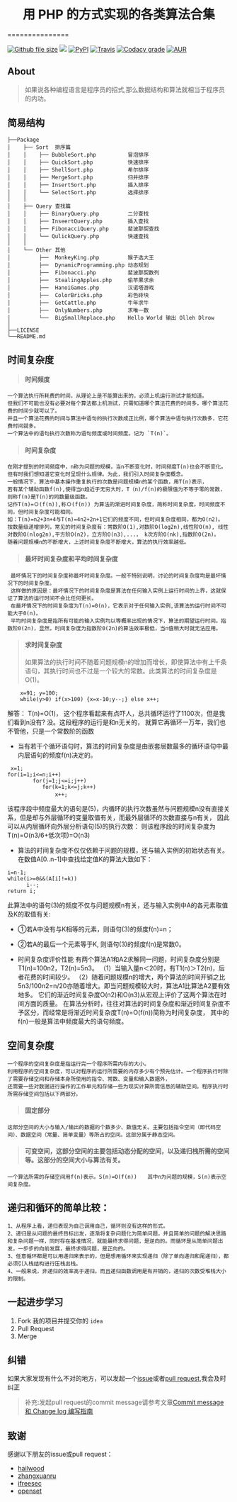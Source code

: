 <h1 align="center">用 PHP 的方式实现的各类算法合集</h1>
===============

[![Github file size](https://img.shields.io/github/size/webcaetano/craft/build/craft.min.js.svg)](https://github.com/PuShaoWei/arithmetic-php)
[![](https://img.shields.io/github/issues-pr-raw/cdnjs/cdnjs.svg)](https://github.com/PuShaoWei/arithmetic-php)
[![PyPI](https://img.shields.io/pypi/status/Django.svg)](https://github.com/PuShaoWei/arithmetic-php)
[![Travis](https://img.shields.io/travis/rust-lang/rust.svg)](https://github.com/PuShaoWei/arithmetic-php)
[![Codacy grade](https://img.shields.io/codacy/grade/e27821fb6289410b8f58338c7e0bc686.svg)](https://github.com/PuShaoWei/arithmetic-php)
[![AUR](https://img.shields.io/aur/license/yaourt.svg)]()


## About

>  如果说各种编程语言是程序员的招式,那么数据结构和算法就相当于程序员的内功。


## 简易结构
        
    ├──Package
    │    ├── Sort  排序篇
    │    │    ├── BubbleSort.php          冒泡排序
    │    │    ├── QuickSort.php           快速排序
    │    │    ├── ShellSort.php           希尔排序
    │    │    ├── MergeSort.php           归并排序
    │    │    ├── InsertSort.php          插入排序
    │    │    └── SelectSort.php          选择排序
    │    │ 
    │    ├── Query 查找篇
    │    │    ├── BinaryQuery.php         二分查找
    │    │    ├── InseertQuery.php        插入查找
    │    │    ├── FibonacciQuery.php      斐波那契查找
    │    │    └── QulickQuery.php         快速查找 
    │    │     
    │    └── Other 其他 
    │         ├──  MonkeyKing.php         猴子选大王
    │         ├──  DynamicProgramming.php 动态规划
    │         ├──  Fibonacci.php          斐波那契数列
    │         ├──  StealingApples.php     偷苹果求余
    │         ├──  HanoiGames.php         汉诺塔游戏
    │         ├──  ColorBricks.php        彩色砖块
    │         ├──  GetCattle.php          牛年求牛
    │         ├──  OnlyNumbers.php        求唯一数
    │         └──  BigSmallReplace.php    Hello World 输出 Olleh Dlrow
    │     
    ├──LICENSE 
    └──README.md
    
## 时间复杂度

> #### 时间频度 
    一个算法执行所耗费的时间，从理论上是不能算出来的，必须上机运行测试才能知道。
    但我们不可能也没有必要对每个算法都上机测试，只需知道哪个算法花费的时间多，哪个算法花费的时间少就可以了。
    并且一个算法花费的时间与算法中语句的执行次数成正比例，哪个算法中语句执行次数多，它花费时间就多。
    一个算法中的语句执行次数称为语句频度或时间频度。记为 `T(n)`。
    
> #### 时间复杂度 
    在刚才提到的时间频度中，n称为问题的规模，当n不断变化时，时间频度T(n)也会不断变化。
    但有时我们想知道它变化时呈现什么规律。为此，我们引入时间复杂度概念。
    一般情况下，算法中基本操作重复执行的次数是问题规模n的某个函数，用T(n)表示，
    若有某个辅助函数f(n),使得当n趋近于无穷大时，T（n)/f(n)的极限值为不等于零的常数，则称f(n)是T(n)的同数量级函数。
    记作T(n)=Ｏ(f(n)),称Ｏ(f(n)) 为算法的渐进时间复杂度，简称时间复杂度。时间频度不同，但时间复杂度可能相同。
    如：T(n)=n2+3n+4与T(n)=4n2+2n+1它们的频度不同，但时间复杂度相同，都为O(n2)。
    按数量级递增排列，常见的时间复杂度有：常数阶O(1),对数阶O(log2n),线性阶O(n), 线性对数阶O(nlog2n),平方阶O(n2)，立方阶O(n3),...， k次方阶O(nk),指数阶O(2n)。
    随着问题规模n的不断增大，上述时间复杂度不断增大，算法的执行效率越低。
    
> #### 最坏时间复杂度和平均时间复杂度 　
     最坏情况下的时间复杂度称最坏时间复杂度。一般不特别说明，讨论的时间复杂度均是最坏情况下的时间复杂度。 
     这样做的原因是：最坏情况下的时间复杂度是算法在任何输入实例上运行时间的上界，这就保证了算法的运行时间不会比任何更长。
     在最坏情况下的时间复杂度为T(n)=0(n)，它表示对于任何输入实例,该算法的运行时间不可能大于0(n)。 
     平均时间复杂度是指所有可能的输入实例均以等概率出现的情况下，算法的期望运行时间。指数阶0(2n)，显然，时间复杂度为指数阶0(2n)的算法效率极低，当n值稍大时就无法应用。

> #### 求时间复杂度
> 如果算法的执行时间不随着问题规模n的增加而增长，即使算法中有上千条语句，其执行时间也不过是一个较大的常数。此类算法的时间复杂度是O(1)。
```
    x=91; y=100;
    while(y>0) if(x>100) {x=x-10;y--;} else x++;
```    
解答： T(n)=O(1)，
这个程序看起来有点吓人，总共循环运行了1100次，但是我们看到n没有?
没。这段程序的运行是和n无关的，
就算它再循环一万年，我们也不管他，只是一个常数阶的函数
- 当有若干个循环语句时，算法的时间复杂度是由嵌套层数最多的循环语句中最内层语句的频度f(n)决定的。
```
 x=1; 
for(i=1;i<=n;i++) 
        for(j=1;j<=i;j++)
           for(k=1;k<=j;k++)
               x++; 　　
```
该程序段中频度最大的语句是(5)，内循环的执行次数虽然与问题规模n没有直接关系，但是却与外层循环的变量取值有关，而最外层循环的次数直接与n有关，
因此可以从内层循环向外层分析语句(5)的执行次数：  则该程序段的时间复杂度为T(n)=O(n3/6+低次项)=O(n3)
- 算法的时间复杂度不仅仅依赖于问题的规模，还与输入实例的初始状态有关。
在数值A[0..n-1]中查找给定值K的算法大致如下：   
```
i=n-1;            
while(i>=0&&(A[i]!=k))       
      i--;        
return i;
```
此算法中的语句(3)的频度不仅与问题规模n有关，还与输入实例中A的各元素取值及K的取值有关: 
   - ①若A中没有与K相等的元素，则语句(3)的频度f(n)=n； 
   - ②若A的最后一个元素等于K, 则语句(3)的频度f(n)是常数0。

- 时间复杂度评价性能 
     有两个算法A1和A2求解同一问题，时间复杂度分别是T1(n)=100n2，T2(n)=5n3。
    （1）当输入量n＜20时，有T1(n)＞T2(n)，后者花费的时间较少。
    （2）随着问题规模n的增大，两个算法的时间开销之比5n3/100n2=n/20亦随着增大。即当问题规模较大时，算法A1比算法A2要有效地多。
        它们的渐近时间复杂度O(n2)和O(n3)从宏观上评价了这两个算法在时间方面的质量。
        在算法分析时，往往对算法的时间复杂度和渐近时间复杂度不予区分，而经常是将渐近时间复杂度T(n)=O(f(n))简称为时间复杂度，
        其中的f(n)一般是算法中频度最大的语句频度。

## 空间复杂度
    一个程序的空间复杂度是指运行完一个程序所需内存的大小。
    利用程序的空间复杂度，可以对程序的运行所需要的内存多少有个预先估计。一个程序执行时除了需要存储空间和存储本身所使用的指令、常数、变量和输入数据外，
    还需要一些对数据进行操作的工作单元和存储一些为现实计算所需信息的辅助空间。程序执行时所需存储空间包括以下两部分。　　
> #### 固定部分
    这部分空间的大小与输入/输出的数据的个数多少、数值无关。主要包括指令空间（即代码空间）、数据空间（常量、简单变量）等所占的空间。这部分属于静态空间。
> #### 可变空间，这部分空间的主要包括动态分配的空间，以及递归栈所需的空间等。这部分的空间大小与算法有关。
    一个算法所需的存储空间用f(n)表示。S(n)=O(f(n))　　其中n为问题的规模，S(n)表示空间复杂度。

## 递归和循环的简单比较：
    1、从程序上看，递归表现为自己调用自己，循环则没有这样的形式。
    2、递归是从问题的最终目标出发，逐渐将复杂问题化为简单问题，并且简单的问题的解决思路和复杂问题一样，同时存在基准情况，就能最终求得问题，是逆向的。而循环是从简单问题出发，一步步的向前发展，最终求得问题，是正向的。
    3、任意循环都是可以用递归来表示的，但是想用循环来实现递归（除了单向递归和尾递归），都必须引入栈结构进行压栈出栈。
    4、一般来说，非递归的效率高于递归。而且递归函数调用是有开销的，递归的次数受堆栈大小的限制。


## 一起进步学习
 1. Fork 我的项目并提交你的 `idea`
 2. Pull Request 
 3. Merge 

## 纠错 

如果大家发现有什么不对的地方，可以发起一个[issue](https://github.com/PuShaoWei/arithmetic-php/issues)或者[pull request](https://github.com/PuShaoWei/arithmetic-php/pulls),我会及时纠正
> 补充:发起pull request的commit message请参考文章[Commit message 和 Change log 编写指南](http://www.ruanyifeng.com/blog/2016/01/commit_message_change_log.html)

## 致谢
感谢以下朋友的issue或pull request：

- [hailwood ](https://github.com/hailwood)
- [zhangxuanru](https://github.com/zhangxuanru)
- [ifreesec](https://github.com/ifreesec)
- [openset](https://github.com/openset)